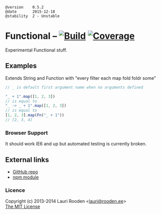 [GitHub repo]: https://github.com/litejs/functional-lite
[npm module]: https://npmjs.org/package/functional-lite

[Build]:    https://img.shields.io/travis/litejs/functional-lite.png
[Coverage]: https://img.shields.io/coveralls/litejs/functional-lite.png
[Gittip]:   https://img.shields.io/gittip/lauriro.png

[1]: https://travis-ci.org/litejs/functional-lite
[2]: https://coveralls.io/r/litejs/functional-lite



    @version    0.5.2
    @date       2015-12-18
    @stability  2 - Unstable



Functional &ndash; [![Build][]][1] [![Coverage][]][2]
==========

Experimental Functional stuff.



Examples
--------

Extends String and Function with "every filter each map fold foldr some"

```javascript
// _ is default first argument name when no arguments defined

"_ + 1".map([1, 2, 3])
// is equal to
"_ -> _ + 1".map([1, 2, 3])
// is equal to
[1, 2, 3].map(Fn("_ + 1"))
// [2, 3, 4]
```

### Browser Support

It should work IE6 and up but automated testing is currently broken.


External links
--------------

-   [GitHub repo][]
-   [npm module][]


### Licence

Copyright (c) 2013-2014 Lauri Rooden &lt;lauri@rooden.ee&gt;  
[The MIT License](http://lauri.rooden.ee/mit-license.txt)


